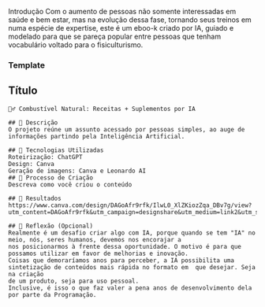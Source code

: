 Introdução
Com o aumento de pessoas não somente interessadas em saúde e bem estar, mas na evolução dessa fase, tornando seus treinos em numa espécie de expertise, 
este é um eboo-k criado por IA, guiado e modelado para que se pareça popular entre pessoas que tenham vocabulário voltado para o fisiculturismo.
 
### Template

## Título
```markdow
🏋️‍♂️ Combustível Natural: Receitas + Suplementos por IA

## 📒 Descrição
O projeto reúne um assunto acessado por pessoas simples, ao auge de informações partindo pela Inteligência Artificial.

## 🤖 Tecnologias Utilizadas
Roteirização: ChatGPT
Design: Canva
Geração de imagens: Canva e Leonardo AI
## 🧐 Processo de Criação
Descreva como você criou o conteúdo

## 🚀 Resultados
https://www.canva.com/design/DAGoAfr9rfk/IlwL0_XlZKiozZqa_DBv7g/view?utm_content=DAGoAfr9rfk&utm_campaign=designshare&utm_medium=link2&utm_source=uniquelinks&utlId=h3c10f98892

## 💭 Reflexão (Opcional)
Realmente é um desafio criar algo com IA, porque quando se tem "IA" no meio, nós, seres humanos, devemos nos encorajar a
nos posicionarmos à frente dessa oportunidade. O motivo é para que possamos utilizar em favor de melhorias e inovação.
Coisas que demoraríamos anos para perceber, a IA possibilita uma sintetização de conteúdos mais rápida no formato em  que desejar. Seja na criação
de um produto, seja para uso pessoal.
Inclusive, é isso o que faz valer a pena anos de desenvolvimento dela por parte da Programação.
```

